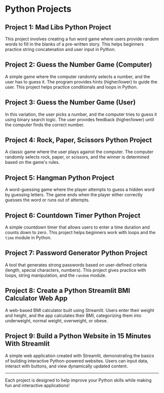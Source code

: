 # Python Projects

## Project 1: Mad Libs Python Project
This project involves creating a fun word game where users provide random words to fill in the blanks of a pre-written story. This helps beginners practice string concatenation and user input in Python.

## Project 2: Guess the Number Game (Computer)
A simple game where the computer randomly selects a number, and the user has to guess it. The program provides hints (higher/lower) to guide the user. This project helps practice conditionals and loops in Python.

## Project 3: Guess the Number Game (User)
In this variation, the user picks a number, and the computer tries to guess it using binary search logic. The user provides feedback (higher/lower) until the computer finds the correct number.

## Project 4: Rock, Paper, Scissors Python Project
A classic game where the user plays against the computer. The computer randomly selects rock, paper, or scissors, and the winner is determined based on the game's rules.

## Project 5: Hangman Python Project
A word-guessing game where the player attempts to guess a hidden word by guessing letters. The game ends when the player either correctly guesses the word or runs out of attempts.

## Project 6: Countdown Timer Python Project
A simple countdown timer that allows users to enter a time duration and counts down to zero. This project helps beginners work with loops and the `time` module in Python.

## Project 7: Password Generator Python Project
A tool that generates strong passwords based on user-defined criteria (length, special characters, numbers). This project gives practice with loops, string manipulation, and the `random` module.

## Project 8: Create a Python Streamlit BMI Calculator Web App
A web-based BMI calculator built using Streamlit. Users enter their weight and height, and the app calculates their BMI, categorizing them into underweight, normal weight, overweight, or obese.

## Project 9: Build a Python Website in 15 Minutes With Streamlit
A simple web application created with Streamlit, demonstrating the basics of building interactive Python-powered websites. Users can input data, interact with buttons, and view dynamically updated content.

---
Each project is designed to help improve your Python skills while making fun and interactive applications!

